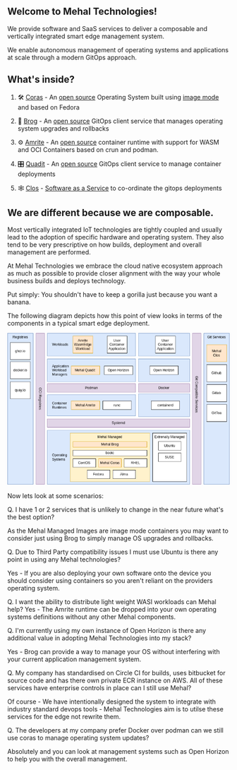 ## Welcome to Mehal Technologies!

We provide software and SaaS services to deliver a composable and vertically integrated smart edge management system. 

We enable autonomous management of operating systems and applications at scale through a modern GitOps approach.  

## What's inside?

1. 🛠️ [Coras](coras/README.md) - An [open source](https://github.com/mehal-tech/open-coras) Operating System built using [image mode](https://github.com/containers/bootc) and based on Fedora 

1. 👞 [Brog](brog/README.md) - An [open source](https://github.com/mehal-tech/brog) GitOps client service that manages operating system upgrades and rollbacks

1. ⚙️ [Amrite](amrite/README.md) - An [open source](https://github.com/mehal-tech/amrite) container runtime with support for WASM and OCI Containers based on crun and podman. 

1. 🎛️ [Quadit](quadit/README.md) - An [open source](https://github.com/ubiquitous-factory/quadit) GitOps client service to manage container deployments

1. 🕸 [Clos](clos/README.md) - [Software as a Service](https://mehal.tech/login) to co-ordinate the gitops deployments

## We are different because we are composable.

Most vertically integrated IoT technologies are tightly coupled and usually lead to the adoption of specific hardware and operating system. They also tend to be very prescriptive on how builds, deployment and overall management are performed. 

At Mehal Technologies we embrace the cloud native ecosystem approach as much as possible to provide closer alignment with the way your whole business builds and deploys technology. 

Put simply: You shouldn't have to keep a gorilla just because you want a banana. 

The following diagram depicts how this point of view looks in terms of the components in a typical smart edge deployment.

![component diagram](images/components.png)

Now lets look at some scenarios: 

Q. I have 1 or 2 services that is unlikely to change in the near future what's the best option? 

   As the Mehal Managed Images are image mode containers you may want to consider just using Brog to simply manage OS upgrades and rollbacks.

Q. Due to Third Party compatibility issues I must use Ubuntu is there any point in using any Mehal technologies?

   Yes - If you are also deploying your own software onto the device you should consider using containers so you aren't reliant on the providers operating system. 

Q. I want the ability to distribute light weight WASI workloads can Mehal help? 
   Yes - The Amrite runtime can be dropped into your own operating systems definitions without any other Mehal components. 

Q. I'm currently using my own instance of Open Horizon is there any additional value in adopting Mehal Technologies into my stack? 
   
   Yes - Brog can provide a way to manage your OS without interfering with your current application management system.

Q. My company has standardised on Circle CI for builds, uses bitbucket for source code and has there own private ECR instance on AWS. All of these services have enterprise controls in place can I still use Mehal?
   
   Of course - We have intentionally designed the system to integrate with industry standard devops tools - Mehal Technologies aim is to utilse these services for the edge not rewrite them. 

Q. The developers at my company prefer Docker over podman can we still use coras to manage operating system updates? 

   Absolutely and you can look at management systems such as Open Horizon to help you with the overall management.

<!--

**Here are some ideas to get you started:**

🙋‍♀️ A short introduction - what is your organization all about?
🌈 Contribution guidelines - how can the community get involved?
👩‍💻 Useful resources - where can the community find your docs? Is there anything else the community should know?
🍿 Fun facts - what does your team eat for breakfast?
🧙 Remember, you can do mighty things with the power of [Markdown](https://docs.github.com/github/writing-on-github/getting-started-with-writing-and-formatting-on-github/basic-writing-and-formatting-syntax)
-->

